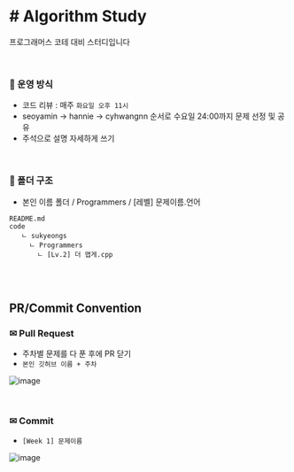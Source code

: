 # # Algorithm Study
프로그래머스 코테 대비 스터디입니다

</br>

### 📢 운영 방식
- 코드 리뷰 : 매주 `화요일 오후 11시`
- seoyamin → hannie → cyhwangnn 순서로 수요일 24:00까지 문제 선정 및 공유
- 주석으로 설명 자세하게 쓰기
</br>

### 📂 폴더 구조
- 본인 이름 폴더 / Programmers / [레벨] 문제이름.언어 
```
README.md
code
   ㄴ sukyeongs
     ㄴ Programmers
       ㄴ [Lv.2] 더 맵게.cpp
```


</br></br>

## PR/Commit Convention

### ✉ Pull Request
- 주차별 문제를 다 푼 후에 PR 닫기
- `본인 깃허브 이름 + 주차` 

![image](https://user-images.githubusercontent.com/80563849/177355374-cc26584d-84bc-4c0b-bd82-0b2945d1146a.png)   

</br>

### ✉ Commit
- `[Week 1] 문제이름`  

![image](https://user-images.githubusercontent.com/80563849/177355593-4af3aba5-776e-448b-b15f-5c2694b2602a.png)  
